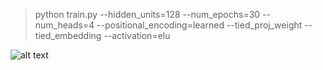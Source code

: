 
>python train.py --hidden_units=128 --num_epochs=30 --num_heads=4 --positional_encoding=learned --tied_proj_weight --tied_embedding --activation=elu

![alt text](https://github.com/zhedongzheng/finch/blob/master/assets/transform20fps.gif)
